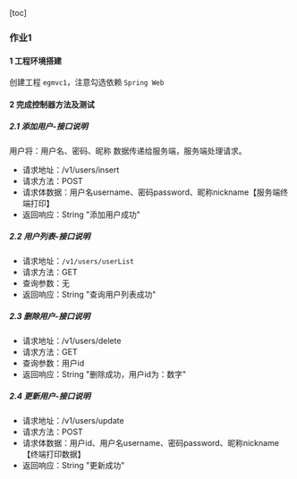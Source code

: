 [toc]

### 作业1

#### 1 工程环境搭建

创建工程 `egmvc1`，注意勾选依赖 `Spring Web`

#### 2 完成控制器方法及测试

##### 2.1 添加用户-接口说明

用户将：用户名、密码、昵称 数据传递给服务端，服务端处理请求。

* 请求地址：/v1/users/insert
* 请求方法：POST
* 请求体数据：用户名username、密码password、昵称nickname【服务端终端打印】
* 返回响应：String "添加用户成功"

##### 2.2 用户列表-接口说明

* 请求地址：`/v1/users/userList`
* 请求方法：GET
* 查询参数：无
* 返回响应：String "查询用户列表成功"

##### 2.3 删除用户-接口说明

* 请求地址：/v1/users/delete
* 请求方法：GET
* 查询参数：用户id
* 返回响应：String "删除成功，用户id为：数字"

##### 2.4 更新用户-接口说明

* 请求地址：/v1/users/update
* 请求方法：POST
* 请求体数据：用户id、用户名username、密码password、昵称nickname 【终端打印数据】
* 返回响应：String "更新成功"













